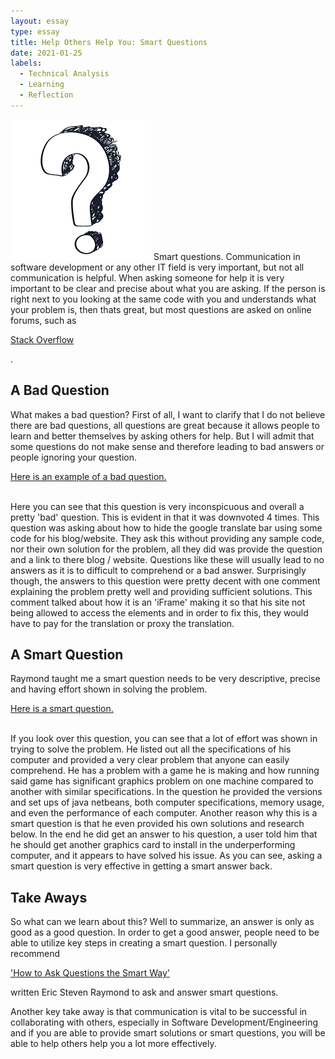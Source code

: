 ```yaml
---
layout: essay
type: essay
title: Help Others Help You: Smart Questions
date: 2021-01-25
labels:
  - Technical Analysis
  - Learning
  - Reflection
---
```

<img class="ui medium left floated image" src="../images/question.png">
Smart questions. Communication in software development or any other IT field is very important, but not all communication is helpful. When asking someone for help it is very important to be clear and precise about what you are asking. If the person is right next to you looking at the same code with you and understands what your problem is, then thats great, but most questions are asked on online forums, such as <a href="https://stackoverflow.com/"><p>Stack Overflow</p></a>. 

## A Bad Question
What makes a bad question? First of all, I want to clarify that I do not believe there are bad questions, all questions are great because it allows people to learn and better themselves by asking others for help. But I will admit that some questions do not make sense and therefore leading to bad answers or people ignoring your question. 
<br>
<a href="https://stackoverflow.com/questions/65950206/google-translation-bar"><p>Here is an example of a bad question.</p></a>
<br>
Here you can see that this question is very inconspicuous and overall a pretty 'bad' question. This is evident in that it was downvoted 4 times. This question was asking about how to hide the google translate bar using some code for his blog/website. They ask this without providing any sample code, nor their own solution for the problem, all they did was provide the question and a link to there blog / website. Questions like these will usually lead to no answers as it is to difficult to comprehend or a bad answer. Surprisingly though, the answers to this question were pretty decent with one comment explaining the problem pretty well and providing sufficient solutions. This comment talked about how it is an 'iFrame' making it so that his site not being allowed to access the elements and in order to fix this, they would have to pay for the translation or proxy the translation.

## A Smart Question
Raymond taught me a smart question needs to be very descriptive, precise and having effort shown in solving the problem. 
<br>
<a href="https://stackoverflow.com/questions/29592107/javanetbeans-significant-graphics-performance-variation-between-two-machines"><p>Here is a smart question.</p></a>
<br>
If you look over this question, you can see that a lot of effort was shown in trying to solve the problem. He listed out all the specifications of his computer and provided a very clear problem that anyone can easily comprehend. He has a problem with a game he is making and how running said game has significant graphics problem on one machine compared to another with similar specifications. In the question he provided the versions and set ups of java netbeans, both computer specifications, memory usage, and even the performance of each computer. Another reason why this is a smart question is that he even provided his own solutions and research below. In the end he did get an answer to his question, a user told him that he should get another graphics card to install in the underperforming computer, and it appears to have solved his issue. As you can see, asking a smart question is very effective in getting a smart answer back.

## Take Aways
So what can we learn about this? Well to summarize, an answer is only as good as a good question. In order to get a good answer, people need to be able to utilize key steps in creating a smart question. I personally recommend <a href="http://www.catb.org/esr/faqs/smart-questions.html"><p>'How to Ask Questions the Smart Way'</p></a> written Eric Steven Raymond to ask and answer smart questions. 

Another key take away is that communication is vital to be successful in collaborating with others, especially in Software Development/Engineering and if you are able to provide smart solutions or smart questions, you will be able to help others help you a lot more effectively.
